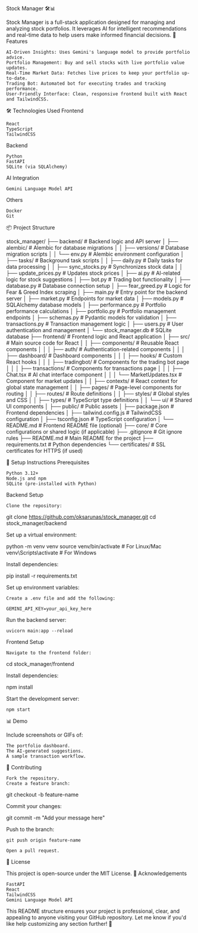 Stock Manager 🛠️📊

Stock Manager is a full-stack application designed for managing and analyzing stock portfolios. It leverages AI for intelligent recommendations and real-time data to help users make informed financial decisions.
🚀 Features

    AI-Driven Insights: Uses Gemini's language model to provide portfolio advice.
    Portfolio Management: Buy and sell stocks with live portfolio value updates.
    Real-Time Market Data: Fetches live prices to keep your portfolio up-to-date.
    Trading Bot: Automated bot for executing trades and tracking performance.
    User-Friendly Interface: Clean, responsive frontend built with React and TailwindCSS.

🛠️ Technologies Used
Frontend

    React
    TypeScript
    TailwindCSS

Backend

    Python
    FastAPI
    SQLite (via SQLAlchemy)

AI Integration

    Gemini Language Model API

Others

    Docker
    Git

📦 Project Structure

stock_manager/
├── backend/                  # Backend logic and API server
│   ├── alembic/              # Alembic for database migrations
│   │   ├── versions/         # Database migration scripts
│   │   └── env.py            # Alembic environment configuration
│   ├── tasks/                # Background task scripts
│   │   ├── daily.py          # Daily tasks for data processing
│   │   ├── sync_stocks.py    # Synchronizes stock data
│   │   ├── update_prices.py  # Updates stock prices
│   ├── ai.py                 # AI-related logic for stock suggestions
│   ├── bot.py                # Trading bot functionality
│   ├── database.py           # Database connection setup
│   ├── fear_greed.py         # Logic for Fear & Greed Index scraping
│   ├── main.py               # Entry point for the backend server
│   ├── market.py             # Endpoints for market data
│   ├── models.py             # SQLAlchemy database models
│   ├── performance.py        # Portfolio performance calculations
│   ├── portfolio.py          # Portfolio management endpoints
│   ├── schemas.py            # Pydantic models for validation
│   ├── transactions.py       # Transaction management logic
│   ├── users.py              # User authentication and management
│   └── stock_manager.db      # SQLite database
├── frontend/                 # Frontend logic and React application
│   ├── src/                  # Main source code for React
│   │   ├── components/       # Reusable React components
│   │   │   ├── auth/         # Authentication-related components
│   │   │   ├── dashboard/    # Dashboard components
│   │   │   ├── hooks/        # Custom React hooks
│   │   │   ├── tradingbot/   # Components for the trading bot page
│   │   │   ├── transactions/ # Components for transactions page
│   │   │   ├── Chat.tsx      # AI chat interface component
│   │   │   └── MarketUpdates.tsx # Component for market updates
│   │   ├── contexts/         # React context for global state management
│   │   ├── pages/            # Page-level components for routing
│   │   ├── routes/           # Route definitions
│   │   ├── styles/           # Global styles and CSS
│   │   ├── types/            # TypeScript type definitions
│   │   └── ui/               # Shared UI components
│   ├── public/               # Public assets
│   ├── package.json          # Frontend dependencies
│   ├── tailwind.config.js    # TailwindCSS configuration
│   ├── tsconfig.json         # TypeScript configuration
│   └── README.md             # Frontend README file (optional)
├── core/                     # Core configurations or shared logic (if applicable)
├── .gitignore                # Git ignore rules
├── README.md                 # Main README for the project
├── requirements.txt          # Python dependencies
└── certificates/             # SSL certificates for HTTPS (if used)


🔧 Setup Instructions
Prerequisites

    Python 3.12+
    Node.js and npm
    SQLite (pre-installed with Python)

Backend Setup

    Clone the repository:

git clone https://github.com/oksarunas/stock_manager.git
cd stock_manager/backend

Set up a virtual environment:

python -m venv venv
source venv/bin/activate  # For Linux/Mac
venv\Scripts\activate     # For Windows

Install dependencies:

pip install -r requirements.txt

Set up environment variables:

    Create a .env file and add the following:

    GEMINI_API_KEY=your_api_key_here

Run the backend server:

    uvicorn main:app --reload

Frontend Setup

    Navigate to the frontend folder:

cd stock_manager/frontend

Install dependencies:

npm install

Start the development server:

    npm start

📊 Demo

Include screenshots or GIFs of:

    The portfolio dashboard.
    The AI-generated suggestions.
    A sample transaction workflow.

🤝 Contributing

    Fork the repository.
    Create a feature branch:

git checkout -b feature-name

Commit your changes:

git commit -m "Add your message here"

Push to the branch:

    git push origin feature-name

    Open a pull request.

📝 License

This project is open-source under the MIT License.
🌟 Acknowledgements

    FastAPI
    React
    TailwindCSS
    Gemini Language Model API

This README structure ensures your project is professional, clear, and appealing to anyone visiting your GitHub repository. Let me know if you'd like help customizing any section further! 🚀
